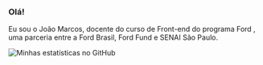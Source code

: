 ### Olá!

Eu sou o João Marcos, docente do curso de Front-end do programa Ford <Enter>, uma parceria entre a Ford Brasil, Ford Fund e SENAI São Paulo.

![Minhas estatísticas no GitHub](https://github-readme-stats.vercel.app/api?username=JoaoRoccella&show_icons=true&theme=transparent)
